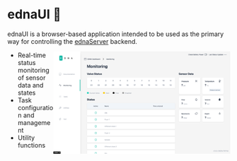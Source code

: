 # ednaUI 🚀

ednaUI is a browser-based application intended to be used as the primary way for controlling the [ednaServer](https://github.com/OPEnSLab-OSU/eDNA-Server) backend.

<div><img src="docs/readme_screenshot.png" align="right" width="400px"></div>

- Real-time status monitoring of sensor data and states
- Task configuration and management
- Utility functions
